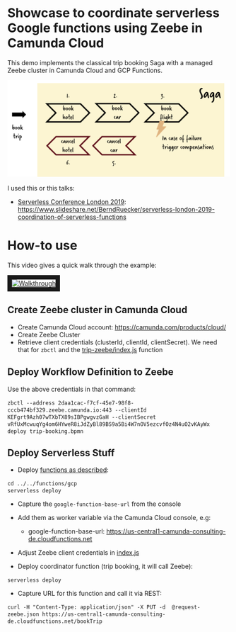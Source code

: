 # Showcase to coordinate serverless Google functions using Zeebe in Camunda Cloud

This demo implements the classical trip booking Saga with a managed Zeebe cluster in Camunda Cloud and GCP Functions.

![Overview](../../overview.png)

I used this or this talks:

* [Serverless Conference London 2019](https://serverlesscomputing.london/sessions/coordination-of-serverless-functions/): https://www.slideshare.net/BerndRuecker/serverless-london-2019-coordination-of-serverless-functions

# How-to use

This video gives a quick walk through the example:

<a href="http://www.youtube.com/watch?feature=player_embedded&v=v65OZjx4WxY" target="_blank"><img src="http://img.youtube.com/vi/v65OZjx4WxY/0.jpg" alt="Walkthrough" width="240" height="180" border="10" /></a>

## Create Zeebe cluster in Camunda Cloud

- Create Camunda Cloud account: https://camunda.com/products/cloud/
- Create Zeebe Cluster
- Retrieve client credentials (clusterId, clientId, clientSecret). We need that for `zbctl` and the [trip-zeebe/index.js](trip-zeebe/index.js) function

## Deploy Workflow Definition to Zeebe

Use the above credentials in that command:

```
zbctl --address 2daa1cac-f7cf-45e7-98f8-cccb474bf329.zeebe.camunda.io:443 --clientId KEFgrt9Azh07wTXbTX89sIBPgwgvzGaH --clientSecret vRfUxMcwuqYg4om6HYweR8iJdZyBl89BS9a5Bi4W7nOV5ezcvfOz4N4uO2vKAyWx deploy trip-booking.bpmn
```

## Deploy Serverless Stuff

* Deploy [functions as described](../../functions/gcp/):

```
cd ../../functions/gcp
serverless deploy 
```

* Capture the `google-function-base-url` from the console
* Add them as worker variable via the Camunda Cloud console, e.g:
  * google-function-base-url: https://us-central1-camunda-consulting-de.cloudfunctions.net

* Adjust Zeebe client credentials in [index.js](index.js)
* Deploy coordinator function (trip booking, it will call Zeebe):

```
serverless deploy 
```

* Capture URL for this function and call it via REST:

```
curl -H "Content-Type: application/json" -X PUT -d  @request-zeebe.json https://us-central1-camunda-consulting-de.cloudfunctions.net/bookTrip
```
